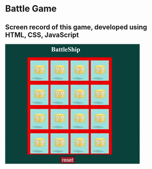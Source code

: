 # Battle Game

## Screen record of this game, developed using HTML, CSS, JavaScript
![Game gif](./battlegame.gif)
